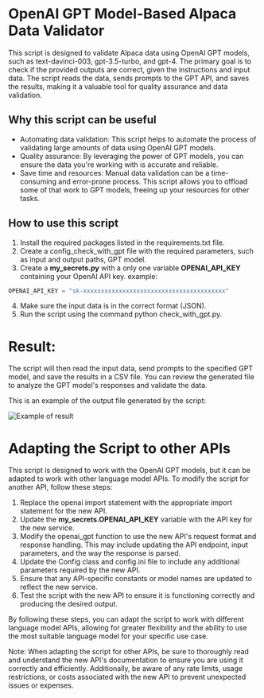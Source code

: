 # OpenAI GPT Model-Based Alpaca Data Validator

This script is designed to validate Alpaca data using OpenAI GPT models, such as text-davinci-003, gpt-3.5-turbo, and gpt-4. The primary goal is to check if the provided outputs are correct, given the instructions and input data. The script reads the data, sends prompts to the GPT API, and saves the results, making it a valuable tool for quality assurance and data validation.

## Why this script can be useful
* Automating data validation: This script helps to automate the process of validating large amounts of data using OpenAI GPT models.
* Quality assurance: By leveraging the power of GPT models, you can ensure the data you're working with is accurate and reliable.
* Save time and resources: Manual data validation can be a time-consuming and error-prone process. This script allows you to offload some of that work to GPT models, freeing up your resources for other tasks.

## How to use this script
1. Install the required packages listed in the requirements.txt file.
2. Create a config_check_with_gpt file with the required parameters, such as input and output paths, GPT model.
3. Create a **my_secrets.py** with a only one variable **OPENAI_API_KEY** containing your OpenAI API key.
example: 
```python
OPENAI_API_KEY = "sk-xxxxxxxxxxxxxxxxxxxxxxxxxxxxxxxxxxxxxxxx"
```
4. Make sure the input data is in the correct format (JSON).
5. Run the script using the command python check_with_gpt.py.

# Result: 
The script will then read the input data, send prompts to the specified GPT model, and save the results in a CSV file. You can review the generated file to analyze the GPT model's responses and validate the data.

This is an example of the output file generated by the script:

![Example of result](./csv_show.png)

# Adapting the Script to other APIs
This script is designed to work with the OpenAI GPT models, but it can be adapted to work with other language model APIs. 
To modify the script for another API, follow these steps:

1. Replace the openai import statement with the appropriate import statement for the new API.
2. Update the **my_secrets.OPENAI_API_KEY** variable with the API key for the new service.
3. Modify the openai_gpt function to use the new API's request format and response handling. This may include updating the API endpoint, input parameters, and the way the response is parsed.
4. Update the Config class and config.ini file to include any additional parameters required by the new API.
5. Ensure that any API-specific constants or model names are updated to reflect the new service.
6. Test the script with the new API to ensure it is functioning correctly and producing the desired output.

By following these steps, you can adapt the script to work with different language model APIs, allowing for greater flexibility and the ability to use the most suitable language model for your specific use case.

Note: When adapting the script for other APIs, be sure to thoroughly read and understand the new API's documentation to ensure you are using it correctly and efficiently. Additionally, be aware of any rate limits, usage restrictions, or costs associated with the new API to prevent unexpected issues or expenses.



